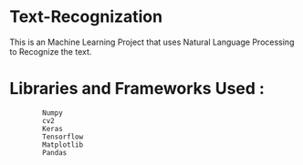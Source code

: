 # Text-Recognization

This is an Machine Learning Project that uses Natural Language Processing to Recognize the text.

# Libraries and Frameworks Used : 
            Numpy
            cv2
            Keras
            Tensorflow
            Matplotlib
            Pandas
